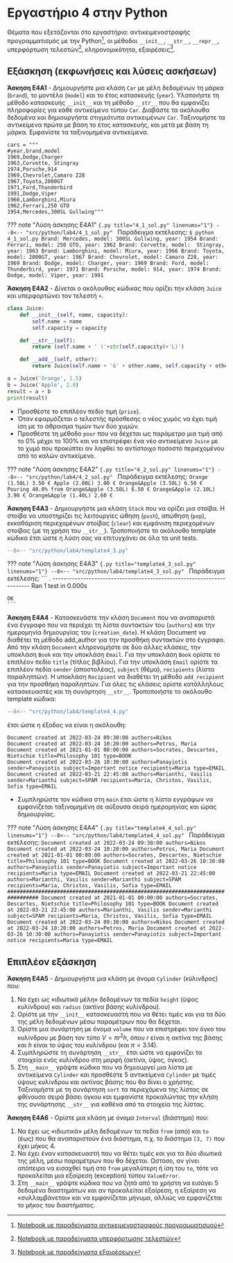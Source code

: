 # Εργαστήριο 4 στην Python

Θέματα που εξετάζονται στο εργαστήριο: αντικειμενοστραφής προγραμματισμός με την Python[^1], οι μέθοδοι ```__init__```, ```__str__```, ```__repr__```, υπερφόρτωση τελεστών[^2], κληρονομικότητα, εξαιρέσεις[^3]. 

[^1]: [Notebook με παραδείγματα αντικειμενοστραφούς προγραμματισμού](https://github.com/chgogos/dituoi_agp/blob/main/pl/python/notebooks/11-classes.ipynb)

[^2]: [Notebook με παραδείγματα υπερφόρτωσης τελεστών](https://github.com/chgogos/dituoi_agp/blob/main/pl/python/notebooks/34-operator_overloading.ipynb)

[^3]: [Notebook με παραδείγματα εξαιρέσεων](https://github.com/chgogos/dituoi_agp/blob/main/pl/python/notebooks/07-exceptions.ipynb)


## Εξάσκηση (εκφωνήσεις και λύσεις ασκήσεων)

**Άσκηση E4A1** - Δημιουργήστε μια κλάση ```Car``` με μέλη δεδομένων τη μάρκα (```brand```), το μοντέλο (```model```) και το έτος κατασκευής (```year```). Υλοποιήστε τη μέθοδο κατασκευής ```__init__``` και τη μέθοδο ```__str__``` που θα εμφανίζει πληροφορίες για κάθε αντικείμενο τύπου ```Car```. Διαβάστε τα ακόλουθα δεδομένα και δημιουργήστε στιγμιότυπα αντικειμένων ```Car```. Ταξινομήστε τα αντικείμενα πρώτα με βάση το έτος κατασκευής, και μετά με βάση τη μάρκα. Εμφανίστε τα ταξινομημένα αντικείμενα.

```
cars = """
#year,brand,model
1969,Dodge,Charger
1963,Corvette, Stingray
1974,Porsche,914
1969,Chevrolet,Camaro Z28
1967,Toyota,2000GT
1971,Ford,Thunderbird
1991,Dodge,Viper
1966,Lamborghini,Miura
1962,Ferrari,250 GTO
1954,Mercedes,300SL Gullwing"""
```

??? note "Λύση άσκησης E4A1"
    ```{.py title="4_1_sol.py" linenums="1"}
    --8<-- "src/python/lab4/4_1_sol.py"
    ```
    Παράδειγμα εκτέλεσης:
    ```
    $ python 4_1_sol.py
    Brand: Mercedes, model: 300SL Gullwing, year: 1954
    Brand: Ferrari, model: 250 GTO, year: 1962
    Brand: Corvette, model:  Stingray, year: 1963
    Brand: Lamborghini, model: Miura, year: 1966
    Brand: Toyota, model: 2000GT, year: 1967
    Brand: Chevrolet, model: Camaro Z28, year: 1969
    Brand: Dodge, model: Charger, year: 1969
    Brand: Ford, model: Thunderbird, year: 1971
    Brand: Porsche, model: 914, year: 1974
    Brand: Dodge, model: Viper, year: 1991
    ```

**Άσκηση E4A2** - Δίνεται ο ακόλουθος κώδικας που ορίζει την κλάση ```Juice``` και υπερφορτώνει τον τελεστή ```+```.

```Python
class Juice:
    def __init__(self, name, capacity):
        self.name = name
        self.capacity = capacity

    def __str__(self):
        return (self.name + ' ('+str(self.capacity)+'L)')

    def __add__(self, other):
        return Juice(self.name + '&' + other.name, self.capacity + other.capacity)

a = Juice('Orange', 1.5)
b = Juice('Apple', 2.0)
result = a + b
print(result)
```

* Προσθέστε το επιπλέον πεδίο τιμή (```price```).
* Όταν εφαρμόζεται ο τελεστής πρόσθεσης ο νέος χυμός να έχει τιμή ίση με το άθροισμα τιμών των δύο χυμών.
* Προσθέστε τη μέθοδο ```pour``` που να δέχεται ως παράμετρο μια τιμή από το 0% μέχρι το 100% και να επιστρέφει ένα νέο αντικείμενο ```Juice``` με το χυμό που προκύπτει αν ληφθεί το αντίστοιχο ποσοστό περιεχομένου από το καλών αντικείμενο.


??? note "Λύση άσκησης E4A2"
    ```{.py title="4_2_sol.py" linenums="1"}
    --8<-- "src/python/lab4/4_2_sol.py"
    ```
    Παράδειγμα εκτέλεσης:
    ```
    Orange (1.50L) 3.50 €
    Apple (2.00L) 3.00 €
    Orange&Apple (3.50L) 6.50 €
    Pouring 40.0% from Orange&Apple (3.50L) 6.50 €
    Orange&Apple (2.10L) 3.90 €
    Orange&Apple (1.40L) 2.60 €
    ```

**Άσκηση E4A3** - Δημιουργήστε μια κλάση ```Stack``` που να ορίζει μια στοίβα. Η στοίβα να υποστηρίζει τις λειτουργίες ώθηση (```push```), απώθηση (```pop```), εκκαθάριση περιεχομένων στοίβας (```clear```) και εμφάνιση περιεχομένων στοίβας (με τη χρήση του ```__str__```). Τροποποιήστε το ακόλουθο template κώδικα έτσι ώστε η λύση σας να επιτυγχάνει σε όλα τα unit tests.

```{.py title="template4_3.py" linenums="1"}
--8<-- "src/python/lab4/template4_3.py"
```

??? note "Λύση άσκησης E4A3"
    ```{.py title="template4_3_sol.py" linenums="1"}
    --8<-- "src/python/lab4/template4_3_sol.py"
    ```
    Παράδειγμα εκτέλεσης:
    ```
    .
    ----------------------------------------------------------------------
    Ran 1 test in 0.000s

    OK
    ```

**Άσκηση E4A4** - Κατασκευάστε την κλάση ```Document``` που να αναπαριστά ένα έγγραφο που να περιέχει τη λίστα συντακτών του (```authors```) και την ημερομηνία δημιουργίας του (```creation_date```). Η κλάση Document να διαθέτει τη μέθοδο add_author για την προσθήκη συντακτών στο έγγραφο. Από την κλάση ```Document``` κληρονομήστε σε δύο άλλες κλάσεις, την υποκλάση ```Book``` και την υποκλάση ```Email```. Για την υποκλάση ```Book``` ορίστε το επιπλέον πεδίο ```title``` (τίτλος βιβλίου). Για την υποκλάση ```Email``` ορίστε τα επιπλέον πεδία ```sender``` (αποστολέας), ```subject``` (θέμα), ```recipients``` (λίστα παραληπτών). Η υποκλάση ```Recipient``` να διαθέτει τη μέθοδο ```add_recipient``` για την προσθήκη παραληπτών. Για όλες τις κλάσεις ορίστε κατάλληλους κατασκευαστές και τη συνάρτηση ```__str__```.
Τροποποιήστε το ακόλουθο template κώδικα: 

```{.py title="template4_4.py" linenums="1"}
--8<-- "src/python/lab4/template4_4.py"
```

έτσι ώστε η έξοδος να είναι η ακόλουθη: 

```
Document created at 2022-03-24 09:30:00 authors=Nikos
Document created at 2022-03-24 10:20:00 authors=Petros, Maria
Document created at 2021-01-01 00:00:00 authors=Socrates, Descartes, Nietschie title=Philosophy 101 type=BOOK
Document created at 2022-03-26 10:30:00 authors=Panayiotis sender=Panayiotis subject=Important notice recipients=Maria type=EMAIL
Document created at 2022-03-21 22:45:00 authors=Marianthi, Vasilis sender=Marianthi subject=SPAM recipients=Maria, Christos, Vasilis, Sofia type=EMAIL
```

* Συμπληρώστε τον κώδικα στη ```main``` έτσι ώστε η λίστα εγγράφων να εμφανίζεται ταξινομημένη σε αύξουσα σειρά ημερομηνίας και ώρας δημιουργίας. 

??? note "Λύση άσκησης E4A4"
    ```{.py title="template4_4_sol.py" linenums="1"}
    --8<-- "src/python/lab4/template4_4_sol.py"
    ```
    Παράδειγμα εκτέλεσης:
    ```
    Document created at 2022-03-24 09:30:00 authors=Nikos
    Document created at 2022-03-24 10:20:00 authors=Petros, Maria
    Document created at 2021-01-01 00:00:00 authors=Socrates, Descartes, Nietschie title=Philosophy 101 type=BOOK
    Document created at 2022-03-26 10:30:00 authors=Panayiotis sender=Panayiotis subject=Important notice recipients=Maria type=EMAIL
    Document created at 2022-03-21 22:45:00 authors=Marianthi, Vasilis sender=Marianthi subject=SPAM recipients=Maria, Christos, Vasilis, Sofia type=EMAIL
    ################################################################################
    Document created at 2021-01-01 00:00:00 authors=Socrates, Descartes, Nietschie title=Philosophy 101 type=BOOK
    Document created at 2022-03-21 22:45:00 authors=Marianthi, Vasilis sender=Marianthi subject=SPAM recipients=Maria, Christos, Vasilis, Sofia type=EMAIL
    Document created at 2022-03-24 09:30:00 authors=Nikos
    Document created at 2022-03-24 10:20:00 authors=Petros, Maria
    Document created at 2022-03-26 10:30:00 authors=Panayiotis sender=Panayiotis subject=Important notice recipients=Maria type=EMAIL
    ```

## Επιπλέον εξάσκηση

**Άσκηση E4A5** - Δημιουργήστε μια κλάση με όνομα ```Cylinder``` (κύλινδρος) που: 

1. Nα έχει ως «ιδιωτικά μέλη» δεδομένων τα πεδία ```height``` (ύψος κυλίνδρου) και ```radius``` (ακτίνα βάσης κυλίνδρου). 
2. Ορίστε με την ```__init__``` κατασκευαστή που να θέτει τιμές και για τα δύο της μέλη δεδομένων μέσω παραμέτρων που θα δέχεται. 
3. Ορίστε μια συνάρτηση με όνομα ```volume``` που να επιστρέφει τον όγκο του κυλίνδρου με βάση τον τύπο $V=\pi r^2h$, όπου $r$ είναι η ακτίνα της βάσης και $h$ είναι το ύψος του κυλίνδρου (και $\pi = 3.14$). 
4. Συμπληρώστε τη συνάρτηση ```__str__``` έτσι ώστε να εμφανίζει τα στοιχεία ενός κυλίνδρου στη μορφή (ακτίνα, ύψος, όγκος). 
5. Στη ```__main__``` γράψτε κώδικα που να δημιουργεί μια λίστα με αντικείμενα ```Cylinder``` και προσθέστε 5 αντικείμενα ```Cylinder``` με τιμές ύψους κυλίνδρου και ακτίνας βάσης που θα δίνει ο χρήστης. Ταξινομήστε με τη συνάρτηση ```sort```  τα περιεχόμενα της λίστας σε φθίνουσα σειρά βάσει όγκου και εμφανίστε προκαλώντας την κλήση της συνάρτησης ```__str__``` για καθένα από τα στοιχεία της λίστας.


**Άσκηση E4A6** - Ορίστε μια κλάση με όνομα ```Interval``` (διάστημα) που:

1.	Να έχει ως «ιδιωτικά» μέλη δεδομένων τα πεδία ```from``` (από) και ```to``` (έως) που θα αναπαριστούν ένα διάστημα, π.χ. το διάστημα ```[3, 7)``` που έχει μήκος 4. 
2.	Να έχει έναν κατασκευαστή που να θέτει τιμές και για τα δύο ιδιωτικά της μέλη, μέσω παραμέτρων που θα δέχεται. Ωστόσο, αν γίνει απόπειρα να εισαχθεί τιμή στο ```from``` μεγαλύτερη ή ίση του ```to```, τότε να προκαλείται μια εξαίρεση (exception) τύπου ```ValueError```.
3.	Στη ```__main__``` γράψτε κώδικα που να ζητά από το χρήστη να εισάγει 5 δεδομένα διαστημάτων και αν προκαλείται εξαίρεση, η εξαίρεση να «συλλαμβάνεται» και να εμφανίζεται μήνυμα, αλλιώς να εμφανίζεται το μήκος του διαστήματος.
